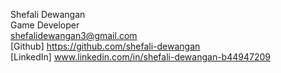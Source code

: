Shefali Dewangan   
Game Developer  
shefalidewangan3@gmail.com  
[Github] https://github.com/shefali-dewangan   
[LinkedIn] www.linkedin.com/in/shefali-dewangan-b44947209  

